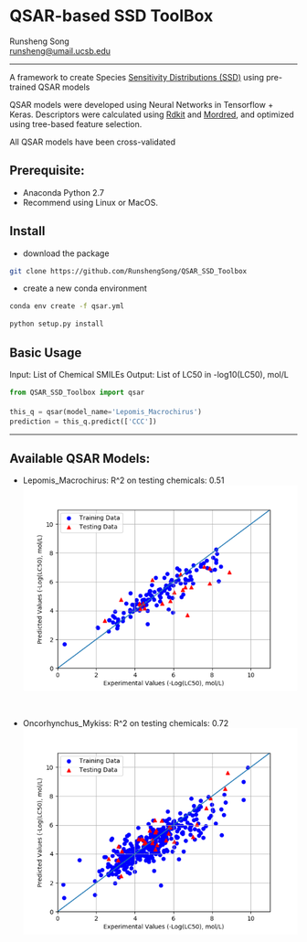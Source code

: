 # QSAR-based SSD ToolBox

Runsheng Song </br>
runsheng@umail.ucsb.edu

---
A framework to create Species [Sensitivity Distributions (SSD)](https://www3.epa.gov/caddis/da_advanced_2.html) using pre-trained QSAR models

QSAR models were developed using Neural Networks in Tensorflow + Keras. 
Descriptors were calculated using [Rdkit](https://github.com/rdkit/rdkit) and [Mordred](https://github.com/mordred-descriptor/mordred), and optimized using tree-based feature selection.

All QSAR models have been cross-validated

## Prerequisite:
* Anaconda Python 2.7
* Recommend using Linux or MacOS. 

## Install 

* download the package
```bash
git clone https://github.com/RunshengSong/QSAR_SSD_Toolbox
```

* create a new conda environment

```bash
conda env create -f qsar.yml
```

```bash
python setup.py install
```

## Basic Usage
Input: List of Chemical SMILEs
Output: List of LC50 in -log10(LC50), mol/L

```python
from QSAR_SSD_Toolbox import qsar

this_q = qsar(model_name='Lepomis_Macrochirus')
prediction = this_q.predict(['CCC'])
```
---
## Available QSAR Models:
* Lepomis_Macrochirus:
R^2 on testing chemicals: 0.51 </br>
![image1](QSAR_SSD_Toolbox/models/Lepomis_Macrochirus/0714a_results.png?raw=true)
</br>

* Oncorhynchus_Mykiss:
R^2 on testing chemicals: 0.72 </br>
![image2](QSAR_SSD_Toolbox/models/Oncorhynchus_Mykiss/0713a_results.png?raw=true)
</br>
